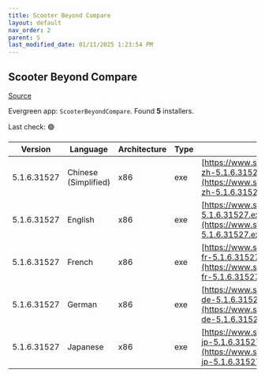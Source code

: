 ```yaml
---
title: Scooter Beyond Compare
layout: default
nav_order: 2
parent: S
last_modified_date: 01/11/2025 1:23:54 PM
---
```


## Scooter Beyond Compare

[Source](https://scootersoftware.com/)

Evergreen app: `ScooterBeyondCompare`. Found **5** installers.

Last check: 🟢

| Version     | Language             | Architecture | Type | URI                                                                                                                        |
| ----------- | -------------------- | ------------ | ---- | -------------------------------------------------------------------------------------------------------------------------- |
| 5.1.6.31527 | Chinese (Simplified) | x86          | exe  | [https://www.scootersoftware.com/BCompare-zh-5.1.6.31527.exe](https://www.scootersoftware.com/BCompare-zh-5.1.6.31527.exe) |
| 5.1.6.31527 | English              | x86          | exe  | [https://www.scootersoftware.com/BCompare-5.1.6.31527.exe](https://www.scootersoftware.com/BCompare-5.1.6.31527.exe)       |
| 5.1.6.31527 | French               | x86          | exe  | [https://www.scootersoftware.com/BCompare-fr-5.1.6.31527.exe](https://www.scootersoftware.com/BCompare-fr-5.1.6.31527.exe) |
| 5.1.6.31527 | German               | x86          | exe  | [https://www.scootersoftware.com/BCompare-de-5.1.6.31527.exe](https://www.scootersoftware.com/BCompare-de-5.1.6.31527.exe) |
| 5.1.6.31527 | Japanese             | x86          | exe  | [https://www.scootersoftware.com/BCompare-jp-5.1.6.31527.exe](https://www.scootersoftware.com/BCompare-jp-5.1.6.31527.exe) |
